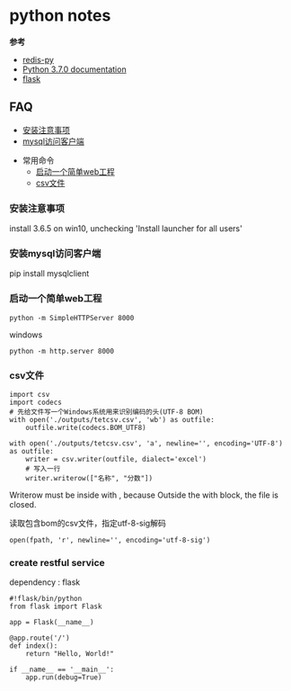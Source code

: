 # python notes

**参考**
- [redis-py][redis-py]
- [Python 3.7.0 documentation][Python 3.7.0 documentation]
- [flask][flask]


[redis-py]:https://github.com/andymccurdy/redis-py
[Python 3.7.0 documentation]:https://docs.python.org/3/
[flask]:https://www.palletsprojects.com/p/flask/

## FAQ
- [安装注意事项](#安装注意事项)
- [mysql访问客户端](#安装mysql访问客户端)
+ 常用命令
  - [启动一个简单web工程](#启动一个简单web工程)
  - [csv文件](#csv文件)


### 安装注意事项
install 3.6.5 on win10, unchecking 'Install launcher for all users'

### 安装mysql访问客户端
pip install mysqlclient

### 启动一个简单web工程
```
python -m SimpleHTTPServer 8000
```
windows
```
python -m http.server 8000
```

### csv文件
```
import csv
import codecs
# 先给文件写一个Windows系统用来识别编码的头(UTF-8 BOM)
with open('./outputs/tetcsv.csv', 'wb') as outfile:
    outfile.write(codecs.BOM_UTF8)

with open('./outputs/tetcsv.csv', 'a', newline='', encoding='UTF-8') as outfile:
    writer = csv.writer(outfile, dialect='excel')	
    # 写入一行
    writer.writerow(["名称", "分数"])	
```
Writerow must be inside with , because Outside the with block, the file is closed.

读取包含bom的csv文件，指定utf-8-sig解码
```
open(fpath, 'r', newline='', encoding='utf-8-sig')
```

### create restful service
dependency : flask

```
#!flask/bin/python
from flask import Flask

app = Flask(__name__)

@app.route('/')
def index():
    return "Hello, World!"

if __name__ == '__main__':
    app.run(debug=True)
```
